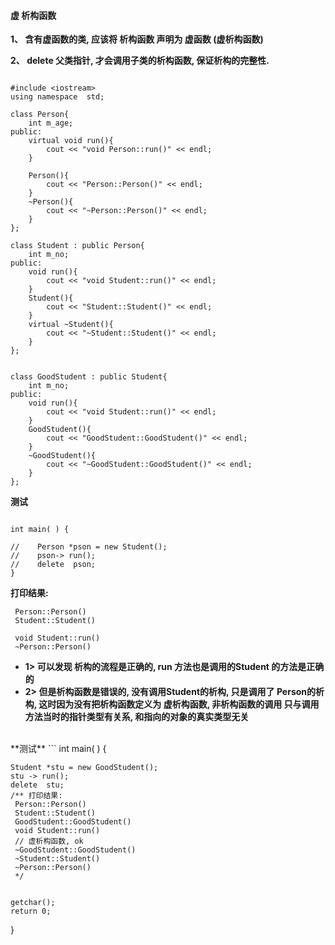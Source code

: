 #### 虚 析构函数

**1、 含有虚函数的类, 应该将 析构函数 声明为 虚函数 (虚析构函数)**

**2、 delete 父类指针, 才会调用子类的析构函数, 保证析构的完整性.**



```

#include <iostream>
using namespace  std;

class Person{
    int m_age;
public:
    virtual void run(){
        cout << "void Person::run()" << endl;
    }
    
    Person(){
        cout << "Person::Person()" << endl;
    }
    ~Person(){
        cout << "~Person::Person()" << endl;
    }
};

class Student : public Person{
    int m_no;
public:
    void run(){
        cout << "void Student::run()" << endl;
    }
    Student(){
        cout << "Student::Student()" << endl;
    }
    virtual ~Student(){
        cout << "~Student::Student()" << endl;
    }
};


class GoodStudent : public Student{
    int m_no;
public:
    void run(){
        cout << "void Student::run()" << endl;
    }
    GoodStudent(){
        cout << "GoodStudent::GoodStudent()" << endl;
    }
    ~GoodStudent(){
        cout << "~GoodStudent::GoodStudent()" << endl;
    }
};
```

**测试**
```

int main( ) {
    
//    Person *pson = new Student();
//    pson-> run();
//    delete  pson;
}
```

**打印结果:**
```
 Person::Person()
 Student::Student()
 
 void Student::run()
 ~Person::Person()
```

- **1> 可以发现 析构的流程是正确的, run 方法也是调用的Student 的方法是正确的**
- **2> 但是析构函数是错误的, 没有调用Student的析构, 只是调用了 Person的析构, 这时因为没有把析构函数定义为 虚析构函数, 非析构函数的调用 只与调用方法当时的指针类型有关系, 和指向的对象的真实类型无关**
   
  
  
 <br>
**测试** 
```
int main( ) {

    Student *stu = new GoodStudent();
    stu -> run();
    delete  stu;
    /** 打印结果:
     Person::Person()
     Student::Student()
     GoodStudent::GoodStudent()
     void Student::run()
     // 虚析构函数, ok
     ~GoodStudent::GoodStudent()
     ~Student::Student()
     ~Person::Person()
     */
    
    
    getchar();
    return 0;
}
```
